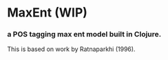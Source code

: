 # MaxEnt (WIP)

### a POS tagging max ent model built in Clojure.

This is based on work by Ratnaparkhi (1996).  

